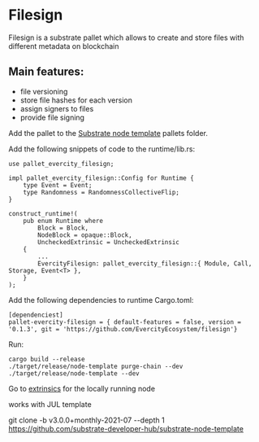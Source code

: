 # Filesign

Filesign is a substrate pallet which allows to create and store files with different metadata on blockchain
## Main features:
- file versioning
- store file hashes for each version
- assign signers to files
- provide file signing


Add the pallet to the [Substrate node template](https://github.com/substrate-developer-hub/substrate-node-template) pallets folder. 

Add the following snippets of code to the runtime/lib.rs:

```
use pallet_evercity_filesign;

impl pallet_evercity_filesign::Config for Runtime {
    type Event = Event;
    type Randomness = RandomnessCollectiveFlip;
}

construct_runtime!(
	pub enum Runtime where
		Block = Block,
		NodeBlock = opaque::Block,
		UncheckedExtrinsic = UncheckedExtrinsic
	{
        ...
        EvercityFilesign: pallet_evercity_filesign::{ Module, Call, Storage, Event<T> },
	}
);
```

Add the following dependencies to runtime Cargo.toml:
```
[dependenciest]
pallet-evercity-filesign = { default-features = false, version = '0.1.3', git = 'https://github.com/EvercityEcosystem/filesign'}
```

Run:
```
cargo build --release
./target/release/node-template purge-chain --dev
./target/release/node-template --dev
```

Go to [extrinsics](https://polkadot.js.org/apps/?rpc=ws%3A%2F%2F127.0.0.1%3A9944#/extrinsics) for the locally running node 

works with JUL template

git clone -b v3.0.0+monthly-2021-07 --depth 1 https://github.com/substrate-developer-hub/substrate-node-template